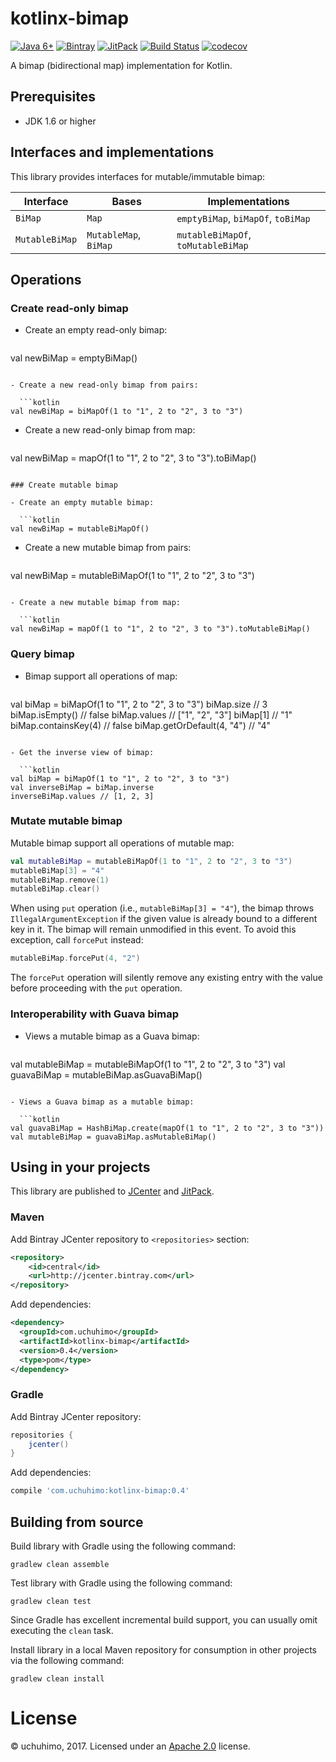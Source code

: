 # kotlinx-bimap

[![Java 6+](https://img.shields.io/badge/Java-6+-4c7e9f.svg)](http://java.oracle.com)
[![Bintray](https://api.bintray.com/packages/uchuhimo/maven/kotlinx-bimap/images/download.svg)](https://bintray.com/uchuhimo/maven/kotlinx-bimap/_latestVersion)
[![JitPack](https://jitpack.io/v/uchuhimo/kotlinx-bimap.svg)](https://jitpack.io/#uchuhimo/kotlinx-bimap)
[![Build Status](https://travis-ci.org/uchuhimo/kotlinx-bimap.svg?branch=master)](https://travis-ci.org/uchuhimo/kotlinx-bimap)
[![codecov](https://codecov.io/gh/uchuhimo/kotlinx-bimap/branch/master/graph/badge.svg)](https://codecov.io/gh/uchuhimo/kotlinx-bimap)

A bimap (bidirectional map) implementation for Kotlin.

## Prerequisites

- JDK 1.6 or higher

## Interfaces and implementations

This library provides interfaces for mutable/immutable bimap:

| Interface | Bases | Implementations |
| - | - | - |
| `BiMap` | `Map` | `emptyBiMap`, `biMapOf`, `toBiMap` |
| `MutableBiMap` | `MutableMap`, `BiMap` | `mutableBiMapOf`, `toMutableBiMap` |

## Operations

### Create read-only bimap

- Create an empty read-only bimap:

  ```kotlin
val newBiMap = emptyBiMap()
```

- Create a new read-only bimap from pairs:

  ```kotlin
val newBiMap = biMapOf(1 to "1", 2 to "2", 3 to "3")
```

- Create a new read-only bimap from map:

  ```kotlin
val newBiMap = mapOf(1 to "1", 2 to "2", 3 to "3").toBiMap()
```

### Create mutable bimap

- Create an empty mutable bimap:

  ```kotlin
val newBiMap = mutableBiMapOf()
```

- Create a new mutable bimap from pairs:

  ```kotlin
val newBiMap = mutableBiMapOf(1 to "1", 2 to "2", 3 to "3")
```

- Create a new mutable bimap from map:

  ```kotlin
val newBiMap = mapOf(1 to "1", 2 to "2", 3 to "3").toMutableBiMap()
```

### Query bimap

- Bimap support all operations of map:

  ```kotlin
val biMap = biMapOf(1 to "1", 2 to "2", 3 to "3")
biMap.size // 3
biMap.isEmpty() // false
biMap.values // ["1", "2", "3"]
biMap[1] // "1"
biMap.containsKey(4) // false
biMap.getOrDefault(4, "4") // "4"
```

- Get the inverse view of bimap:

  ```kotlin
val biMap = biMapOf(1 to "1", 2 to "2", 3 to "3")
val inverseBiMap = biMap.inverse
inverseBiMap.values // [1, 2, 3]
```

### Mutate mutable bimap

Mutable bimap support all operations of mutable map:

```kotlin
val mutableBiMap = mutableBiMapOf(1 to "1", 2 to "2", 3 to "3")
mutableBiMap[3] = "4"
mutableBiMap.remove(1)
mutableBiMap.clear()
```

When using `put` operation (i.e., `mutableBiMap[3] = "4"`), the bimap throws `IllegalArgumentException` if the given value is already bound to a different key in it. The bimap will remain unmodified in this event. To avoid this exception, call `forcePut` instead:

```kotlin
mutableBiMap.forcePut(4, "2")
```

The `forcePut` operation will silently remove any existing entry with the value before proceeding with the `put` operation.

### Interoperability with Guava bimap

- Views a mutable bimap as a Guava bimap:

  ```kotlin
val mutableBiMap = mutableBiMapOf(1 to "1", 2 to "2", 3 to "3")
val guavaBiMap = mutableBiMap.asGuavaBiMap()
```

- Views a Guava bimap as a mutable bimap:

  ```kotlin
val guavaBiMap = HashBiMap.create(mapOf(1 to "1", 2 to "2", 3 to "3"))
val mutableBiMap = guavaBiMap.asMutableBiMap()
```

## Using in your projects

This library are published to  [JCenter](https://bintray.com/uchuhimo/maven/kotlinx-bimap) and [JitPack](https://jitpack.io/#uchuhimo/kotlinx-bimap).

### Maven

Add Bintray JCenter repository to `<repositories>` section:

```xml
<repository>
    <id>central</id>
    <url>http://jcenter.bintray.com</url>
</repository>
```

Add dependencies:

```xml
<dependency>
  <groupId>com.uchuhimo</groupId>
  <artifactId>kotlinx-bimap</artifactId>
  <version>0.4</version>
  <type>pom</type>
</dependency>
```

### Gradle

Add Bintray JCenter repository:

```groovy
repositories {
    jcenter()
}
```

Add dependencies:

```groovy
compile 'com.uchuhimo:kotlinx-bimap:0.4'
```

## Building from source

Build library with Gradle using the following command:

```
gradlew clean assemble
```

Test library with Gradle using the following command:

```
gradlew clean test
```

Since Gradle has excellent incremental build support, you can usually omit executing the `clean` task.

Install library in a local Maven repository for consumption in other projects via the following command:

```
gradlew clean install
```

# License

© uchuhimo, 2017. Licensed under an [Apache 2.0](./LICENSE) license.
